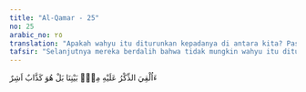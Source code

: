 ```yaml
---
title: "Al-Qamar - 25"
no: 25
arabic_no: ٢٥
translation: "Apakah wahyu itu diturunkan kepadanya di antara kita? Pastilah dia (Saleh) seorang yang sangat pendusta (dan) sombong.” "
tafsir: "Selanjutnya mereka berdalih bahwa tidak mungkin wahyu itu diturunkan kepada seseorang yaitu Nabi Saleh sedang ia manusia biasa. Mengapa wahyu tidak diturunkan kepada pemimpin mereka yang berkuasa, disegani, berharta, dan sebagainya. Oleh karena itu dalam pandangan mereka Nabi Saleh bohong dan hanya menyombongkan diri. ("
---
```

ءَاُلْقِيَ الذِّكْرُ عَلَيْهِ مِنْۢ بَيْنِنَا بَلْ هُوَ كَذَّابٌ اَشِرٌ 